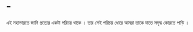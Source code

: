 # -
এই মহাভারতে জানি প্রত্যের একটা পরিচয় থাকে । তার সেই পরিচয় ধোরে আমরা তাকে যাতে সমৃদ্ধ কোরতে পাড়ি ।
